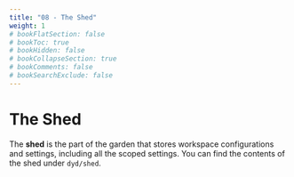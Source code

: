```yaml
---
title: "08 - The Shed"
weight: 1
# bookFlatSection: false
# bookToc: true
# bookHidden: false
# bookCollapseSection: true
# bookComments: false
# bookSearchExclude: false
---
```



# The Shed

The **shed** is the part of the garden that stores workspace configurations and settings, including all the scoped settings.  You can find the contents of the shed under `dyd/shed`.
